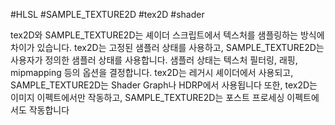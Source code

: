 #HLSL #SAMPLE_TEXTURE2D #tex2D #shader 

tex2D와 SAMPLE_TEXTURE2D는 셰이더 스크립트에서 텍스처를 샘플링하는 방식에 차이가 있습니다. 
tex2D는 고정된 샘플러 상태를 사용하고, SAMPLE_TEXTURE2D는 사용자가 정의한 샘플러 상태를 사용합니다.
샘플러 상태는 텍스처 필터링, 래핑, mipmapping 등의 옵션을 결정합니다.
tex2D는 레거시 셰이더에서 사용되고, SAMPLE_TEXTURE2D는 Shader Graph나 HDRP에서 사용됩니다
또한, tex2D는 이미지 이펙트에서만 작동하고, SAMPLE_TEXTURE2D는 포스트 프로세싱 이펙트에서도 작동합니다